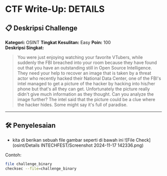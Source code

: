 # CTF Write-Up: DETAILS

## 📋 Deskripsi Challenge
**Kategori:** OSINT 
**Tingkat Kesulitan:** Easy
**Poin:** 100  
**Deskripsi Singkat:**  
> You were just enjoying watching your favorite VTubers, while suddenly the FBI breached into your room because they have found out that you have an outstanding still in Open Source Intelligence. They need your help to recover an image that is taken by a threat actor who recently hacked their National Data Center, one of the FBI's intel managed to get a picture of the hacker by hacking into his/her phone but that's all they can get. Unfortunately the picture really didn't give much information as they thought. Can you analyze the image further? The intel said that the picture could be a clue where the hacker hides. Some might say it's full of paradise.

---

## 🛠️ Penyelesaian
- kita di berikan sebuah file gambar seperti di bawah ini
  ![File Check](osint/Details INTECHFEST/Screenshot 2024-11-17 142336.png)
 

Contoh:
```bash
file challenge_binary
checksec --file=challenge_binary
